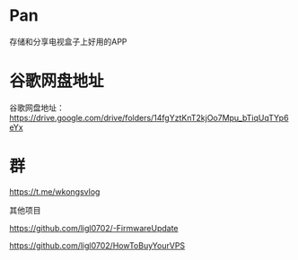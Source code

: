 # Pan
存储和分享电视盒子上好用的APP

# 谷歌网盘地址
谷歌网盘地址：https://drive.google.com/drive/folders/14fgYztKnT2kjOo7Mpu_bTiqUqTYp6eYx

# 群
https://t.me/wkongsvlog

其他项目


https://github.com/ligl0702/-FirmwareUpdate


https://github.com/ligl0702/HowToBuyYourVPS
